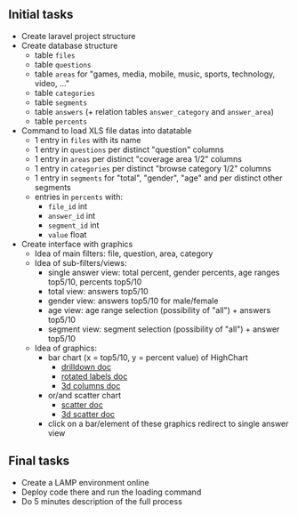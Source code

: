 ## Initial tasks

* Create laravel project structure
* Create database structure
  * table `files`
  * table `questions`
  * table `areas` for "games, media, mobile, music, sports, technology, video, ..."
  * table `categories`
  * table `segments`
  * table `answers` (+ relation tables `answer_category` and `answer_area`)
  * table `percents`
* Command to load XLS file datas into datatable
  * 1 entry in `files` with its name
  * 1 entry in `questions` per distinct "question" columns
  * 1 entry in `areas` per distinct "coverage area 1/2" columns
  * 1 entry in `categories` per distinct "browse category 1/2" columns
  * 1 entry in `segments` for "total", "gender", "age" and per distinct other segments
  * entries in `percents` with:
    * `file_id` int
    * `answer_id` int
    * `segment_id` int
    * `value` float
* Create interface with graphics
  * Idea of main filters: file, question, area, category
  * Idea of sub-filters/views:
    * single answer view: total percent, gender percents, age ranges top5/10, percents top5/10
    * total view: answers top5/10
    * gender view: answers top5/10 for male/female
    * age view: age range selection (possibility of "all") + answers top5/10
    * segment view: segment selection (possibility of "all") + answer top5/10
  * Idea of graphics:
    * bar chart (x = top5/10, y = percent value) of HighChart
      * [drilldown doc](https://www.highcharts.com/demo/column-drilldown)
      * [rotated labels doc](https://www.highcharts.com/demo/column-rotated-labels)
      * [3d columns doc](https://www.highcharts.com/demo/3d-column-interactive)
    * or/and scatter chart
      * [scatter doc](https://www.highcharts.com/demo/scatter)
      * [3d scatter doc](https://www.highcharts.com/demo/3d-scatter-draggable)
    * click on a bar/element of these graphics redirect to single answer view

## Final tasks

* Create a LAMP environment online
* Deploy code there and run the loading command
* Do 5 minutes description of the full process